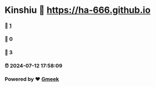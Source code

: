 # Kinshiu :link: https://ha-666.github.io 
### :page_facing_up: [1](https://ha-666.github.io/tag.html) 
### :speech_balloon: 0 
### :hibiscus: 3 
### :alarm_clock: 2024-07-12 17:58:09 
### Powered by :heart: [Gmeek](https://github.com/Meekdai/Gmeek)
